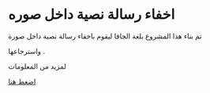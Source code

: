 # اخفاء رسالة نصية داخل صوره

تم بناء هذا المشروع بلغة الجافا ليقوم باخفاء رسالة نصية داخل صورة

واسترجاعها .

لمزيد من المعلومات    

<a href="http://www.engmhatab.com/hidden-text-in-image/"> اضغط هنا </a>
